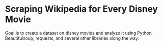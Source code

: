 # Scraping Wikipedia for Every Disney Movie
Goal is to create a dataset on disney movies and analyze it using Python Beautifulsoup, requests, and several other libraries along the way. 
